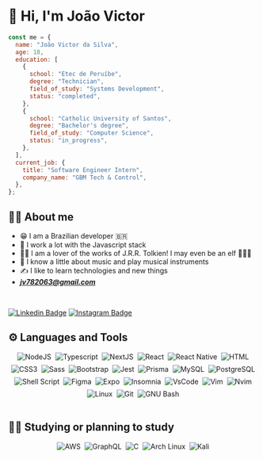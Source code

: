 # :purple_heart: Hi, I'm João Victor

```javascript
const me = {
  name: "João Victor da Silva",
  age: 18,
  education: [
    {
      school: "Etec de Peruíbe",
      degree: "Technician",
      field_of_study: "Systems Development",
      status: "completed",
    },
    {
      school: "Catholic University of Santos",
      degree: "Bachelor's degree",
      field_of_study: "Computer Science",
      status: "in_progress",
    },
  ],
  current_job: {
    title: "Software Engineer Intern",
    company_name: "GBM Tech & Control",
  },
};
```

## :raising_hand_man: About me

- :grin: I am a Brazilian developer :brazil:
- :tada: I work a lot with the Javascript stack
- :mage_man: I am a lover of the works of J.R.R. Tolkien! I may even be an elf :elf_man::joy:
- :musical_note: I know a little about music and play musical instruments
- :writing_hand: I like to learn technologies and new things
- ***jv782063@gmail.com***

<br/>

[![Linkedin Badge](https://img.shields.io/badge/-LinkedIn-0e76a8?style=flat&logo=Linkedin&logoColor=white)](https://www.linkedin.com/in/joaovds/)
[![Instagram Badge](https://img.shields.io/badge/Instagram-E4405F?style=flat&logo=instagram&logoColor=white)](https://www.instagram.com/joaovds07/)

## :gear: Languages and Tools

<div style="display: flex; flex-wrap: wrap; justify-content: center; gap: 8px;">
  <img alt="NodeJS" src="https://img.shields.io/badge/Node.js-339933?style=for-the-badge&logo=nodedotjs&logoColor=white" />

  <img alt="Typescript" src="https://img.shields.io/badge/TypeScript-007ACC?style=for-the-badge&logo=typescript&logoColor=white"/>

  <img alt="NextJS" src="https://img.shields.io/badge/next.js-000000?style=for-the-badge&logo=nextdotjs&logoColor=white" />

  <img alt="React" src="https://img.shields.io/badge/React-20232A?style=for-the-badge&logo=react&logoColor=61DAFB"/>

  <img alt="React Native" src="https://img.shields.io/badge/React_Native-20232A?style=for-the-badge&logo=react&logoColor=61DAFB"/>

  <img alt="HTML" src="https://img.shields.io/badge/HTML5-E34F26?style=for-the-badge&logo=html5&logoColor=white"/>

  <img alt="CSS3" src="https://img.shields.io/badge/CSS3-1572B6?style=for-the-badge&logo=css3&logoColor=white"/>

  <img alt="Sass" src="https://img.shields.io/badge/Sass-CC6699?style=for-the-badge&logo=sass&logoColor=white"/>

  <img alt="Bootstrap" src="https://img.shields.io/badge/Bootstrap-563D7C?style=for-the-badge&logo=bootstrap&logoColor=white"/>

  <img alt="Jest" src="https://img.shields.io/badge/Jest-C21325?style=for-the-badge&logo=jest&logoColor=white"/>

  <img alt="Prisma" src="https://img.shields.io/badge/Prisma-0c344b?style=for-the-badge&logo=Prisma&logoColor=white"/>
  
  <img alt="MySQL" src="https://img.shields.io/badge/MySQL-005C84?style=for-the-badge&logo=mysql&logoColor=white"/>
  
  <img alt="PostgreSQL" src="https://img.shields.io/badge/PostgreSQL-316192?style=for-the-badge&logo=postgresql&logoColor=white"/>

  <img alt="Shell Script" src="https://img.shields.io/badge/Shell_Script-121011?style=for-the-badge&logo=gnu-bash&logoColor=white"/>
  
  <img alt="Figma" src="https://img.shields.io/badge/Figma-F24E1E?style=for-the-badge&logo=figma&logoColor=white"/>

  <img alt="Expo" src="https://img.shields.io/badge/Expo-f6f6f6?style=for-the-badge&logo=expo&logoColor=121212" />

  <img alt="Insomnia" src="https://img.shields.io/badge/Insomnia-5849be?style=for-the-badge&logo=Insomnia&logoColor=white"/>

  <img alt="VsCode" src="https://img.shields.io/badge/Visual_Studio_Code-0078D4?style=for-the-badge&logo=visual%20studio%20code&logoColor=white"/>

  <img alt="Vim" src="https://img.shields.io/badge/VIM-%2311AB00.svg?&style=for-the-badge&logo=vim&logoColor=white"/>

  <img src="https://img.shields.io/badge/NeoVim-%2357A143.svg?&style=for-the-badge&logo=neovim&logoColor=white" alt="Nvim">

  <img alt="Linux" src="https://img.shields.io/badge/Linux-333?style=for-the-badge&logo=linux&logoColor=white"/>

  <img alt="Git" src="https://img.shields.io/badge/GIT-E44C30?style=for-the-badge&logo=git&logoColor=white"/>

  <img alt="GNU Bash" src="https://img.shields.io/badge/GNU%20Bash-383838?style=for-the-badge&logo=GNU%20Bash&logoColor=white"/>
</div>

<br/>

## :memo::pencil: Studying or planning to study

<div style="display: flex; flex-wrap: wrap; justify-content: center; gap: 8px;">
  <img src="https://img.shields.io/badge/Amazon_AWS-FF9900?style=for-the-badge&logo=amazonaws&logoColor=white
" alt="AWS">

  <img src="https://img.shields.io/badge/GraphQl-E10098?style=for-the-badge&logo=graphql&logoColor=white" alt="GraphQL">

  <img src="https://img.shields.io/badge/C-00599C?style=for-the-badge&logo=c&logoColor=white" alt="C">

  <img src="https://img.shields.io/badge/Arch_Linux-1793D1?style=for-the-badge&logo=arch-linux&logoColor=white" alt="Arch Linux">

  <img src="https://img.shields.io/badge/Kali_Linux-557C94?style=for-the-badge&logo=kali-linux&logoColor=white" alt="Kali">
</div>
